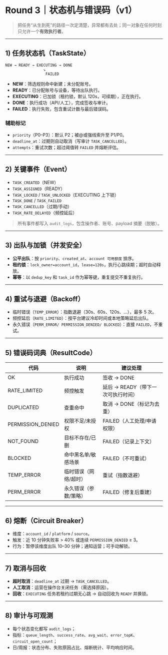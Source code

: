 # Round 3｜状态机与错误码（v1）

> 把任务“从生到死”的路径一次定清楚，异常都有去处；同一对象在任何时刻只允许一个**有效执行者**。

---

## 1) 任务状态机（TaskState）
```
NEW → READY → EXECUTING → DONE
                 ↘
                  FAILED
```

- **NEW**：筛选规则命中新建；未分配账号。
- **READY**：已分配账号与设备，等待出队执行。
- **EXECUTING**：已加锁（租约锁，默认 120s，可续期），正在执行。
- **DONE**：执行成功（API/人工），完成签收与审计。
- **FAILED**：执行失败，包含重试计数与最后错误码。

### 辅助标记
- `priority`（P0–P3）：默认 P2；被@或强线索升至 P1/P0。
- `deadline_at`：过期则自动取消（写审计 `TASK_CANCELLED`）。
- `attempts`：重试次数；超过阈值转 `FAILED` 并熔断评估。

---

## 2) 关键事件（Event）
- `TASK_CREATED`（NEW）
- `TASK_ASSIGNED`（READY）
- `TASK_LOCKED` / `TASK_UNLOCKED`（EXECUTING 上下锁）
- `TASK_DONE` / `TASK_FAILED`
- `TASK_CANCELLED`（过期/手动）
- `TASK_RATE_DELAYED`（频控延后）

> 所有事件都写入 `audit_logs`，包含操作者、账号、payload 摘要（脱敏）。

---

## 3) 出队与加锁（并发安全）
- **公平出队**：按 `priority`、`created_at`、`account 可用额度` 排序。
- **租约锁**：`lock_owner=account_id`，`lease=120s`，执行心跳续期；超时自动释放。
- **幂等**：以 `dedup_key` 和 `task_id` 作为幂等键，重复提交不重复执行。

---

## 4) 重试与退避（Backoff）
- 临时错误（`TEMP_ERROR`）：指数退避（30s、60s、120s、…），最多 5 次。
- 频控延后（`RATE_LIMITED`）：按平台建议冷却时间或本地策略延后出队。
- 永久错误（`PERM_ERROR/ PERMISSION_DENIED/ BLOCKED`）：直接 `FAILED`，不重试。

---

## 5) 错误码词典（ResultCode）
| 代码 | 说明 | 建议处理 |
|---|---|---|
| OK | 执行成功 | 签收 → DONE |
| RATE_LIMITED | 频控触发 | 延后 → READY（带下一次可执行时间） |
| DUPLICATED | 查重命中 | 取消 → DONE（标记为去重） |
| PERMISSION_DENIED | 权限不足/未授权 | FAILED（人工处理/申请权限） |
| NOT_FOUND | 目标不存在/已删 | FAILED（记录上下文） |
| BLOCKED | 命中黑名单/敏感场景 | FAILED（不可重试） |
| TEMP_ERROR | 临时错误（网络/超时） | 重试（指数退避） |
| PERM_ERROR | 永久错误（参数/策略） | FAILED（修复后重建） |

---

## 6) 熔断（Circuit Breaker）
- 维度：`account_id` / `platform` / `source`。
- 触发：近 10 分钟失败率 > 40% 或连续 `PERMISSION_DENIED` ≥ 3。
- 行为：暂停该维度出队 10–30 分钟；通知运营；可手动解锁。

---

## 7) 取消与回收
- **超时取消**：`deadline_at` 过期 → `TASK_CANCELLED`。
- **人工取消**：运营在操作台关闭任务（需选择原因）。
- **回收**：`EXECUTING` 任务若租约过期无心跳 → 自动回收为 `READY` 并换锁。

---

## 8) 审计与可观测
- 每个状态变化都写 `audit_logs`；
- 指标：`queue_length`、`success_rate`、`avg_wait`、`error_topK`、`circuit_open_count`；
- 日/周报：状态分布、失败原因占比、熔断统计、平均响应时间。

